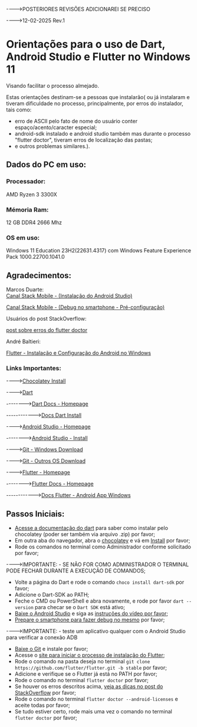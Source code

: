 ---->POSTERIORES REVISÕES ADICIONAREI SE PRECISO

---->12-02-2025   Rev.1

# Orientações para o uso de Dart, Android Studio e Flutter no Windows 11
Visando facilitar o processo almejado.

Estas orientações destinam-se a pessoas que instalarão( ou já instalaram 
e tiveram dificuldade no processo, principalmente, por erros do instalador,
tais como: 
- erro de ASCII pelo fato de nome do usuário conter espaço/acento/caracter especial;
- android-sdk instalado e android studio também mas durante o processo "flutter doctor",
tiveram erros de localização das pastas;
- e outros problemas similares.). 
  
## Dados do PC em uso:
### Processador: 
AMD Ryzen 3 3300X
### Mémoria Ram:
12 GB DDR4 2666 Mhz
### OS em uso:
Windows 11 Education 23H2(22631.4317) com Windows Feature Experience Pack 1000.22700.1041.0
## Agradecimentos:
Marcos Duarte:             
[Canal Stack Mobile - (Instalação do Android Studio)](https://www.youtube.com/watch?v=Zp7yChRkbK0&list=PLizN3WA8HR1wURqopT5gwZHwG-5qC-Iyz) 

[Canal Stack Mobile - (Debug no smartphone - Pré-configuração)](https://www.youtube.com/watch?v=aRFmmByY7k8)

Usuários do post StackOverflow:
              
[post sobre erros do flutter doctor](https://stackoverflow.com/questions/60475481/flutter-doctor-error-android-sdkmanager-tool-not-found-windows)

André Baltieri:

[Flutter - Instalação e Configuração do Android no Windows](https://balta.io/blog/flutter-instalacao-configuracao-android-windows)
### Links Importantes:
---->[Chocolatey Install](https://chocolatey.org/install)

---->[Dart](https://dart.dev)

-------->[Dart Docs - Homepage](https://dart.dev/docs)

------------>[Docs Dart Install](https://dart.dev/get-dart)

---->[Android Studio - Homepage](https://developer.android.com/studio)

-------->[Android Studio - Install](https://developer.android.com/studio/install)

---->[Git - Windows Download](https://git-scm.com/downloads/win)

---->[Git - Outros OS Download](https://git-scm.com/downloads)

---->[Flutter - Homepage](https://flutter.dev/)

-------->[Flutter Docs - Homepage](https://docs.flutter.dev/)

------------>[Docs Flutter - Android App Windows](https://docs.flutter.dev/get-started/install/windows/mobile)

## Passos Iniciais:

- [Acesse a documentação do dart](https://dart.dev/get-dart)  para saber como instalar pelo chocolatey (poder ser também via arquivo .zip) por favor;
- Em outra aba do navegador, abra o [chocolatey](https://chocolatey.org/) e vá em [Install](https://chocolatey.org/install) por favor;
- Rode os comandos no terminal como Administrador conforme solicitado por favor;

---->IMPORTANTE: - SE NÃO FOR COMO ADMINISTRADOR O TERMINAL PODE FECHAR DURANTE A EXECUÇÃO DE COMANDOS;

- Volte a página do Dart e rode o comando ```choco install dart-sdk``` por favor;
- Adicione o Dart-SDK ao PATH;
- Feche o CMD ou PowerShell e abra novamente, e rode por favor ```dart --version``` para checar se o ```Dart SDK``` está ativo;
- [Baixe o Android Studio](https://developer.android.com/studio) e siga as [instruções do vídeo por favor](https://www.youtube.com/watch?v=Zp7yChRkbK0&list=PLizN3WA8HR1wURqopT5gwZHwG-5qC-Iyz);
- [Prepare o smartphone para fazer debug no mesmo](https://www.youtube.com/watch?v=aRFmmByY7k8) por favor;


---->IMPORTANTE: - teste um aplicativo qualquer com o Android Studio para verificar a conexão ADB

- [Baixe o Git](https://git-scm.com/downloads/win) e instale por favor;
- Acesse o [site para iniciar o processo de instalação do Flutter](https://balta.io/blog/flutter-instalacao-configuracao-android-windows);
- Rode o comando na pasta deseja no terminal ```git clone https://github.com/flutter/flutter.git -b stable``` por favor;
- Adicione e verifique se o Flutter já está no PATH por favor;
- Rode o comando no terminal ```flutter doctor``` por favor;
- Se houver os erros descritos acima, [veja as dicas no post do StackOverflow](https://stackoverflow.com/questions/60475481/flutter-doctor-error-android-sdkmanager-tool-not-found-windows) por favor;
- Rode o comando no terminal ```flutter doctor --android-licenses``` e aceite todas por favor;
- Se tudo estiver certo, rode mais uma vez o comando no terminal ```flutter doctor``` por favor;





